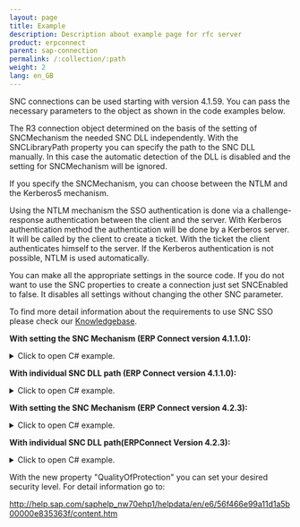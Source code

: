 ```yaml
---
layout: page
title: Example
description: Description about example page for rfc server
product: erpconnect
parent: sap-connection
permalink: /:collection/:path
weight: 2
lang: en_GB
---
```



SNC connections can be used starting with version 4.1.59. You can pass the necessary parameters to the object as shown in the code examples below.

The R3 connection object determined on the basis of the setting of SNCMechanism the needed SNC DLL independently. With the SNCLibraryPath property you can specify the path to the SNC DLL manually. In this case the automatic detection of the DLL is disabled and the setting for SNCMechanism will be ignored.

If you specify the SNCMechanism, you can choose between the NTLM and the Kerberos5 mechanism. 

Using the NTLM mechanism the SSO authentication is done via a challenge-response authentication between the client and the server. With Kerberos authentication method the authentication will be done by a Kerberos server. It will be called by the client to create a ticket. With the ticket the client authenticates himself to the server. If the Kerberos authentication is not possible, NTLM is used automatically.

You can make all the appropriate settings in the source code. If you do not want to use the SNC properties to create a connection just set SNCEnabled to false. It disables all settings without changing the other SNC parameter. 

To find more detail information about the requirements to use SNC SSO please check our [Knowledgebase](https://my.theobald-software.com/index.php?/Knowledgebase/Article/View/7/67/authority-objects).

**With setting the SNC Mechanism (ERP Connect version 4.1.1.0):**

<details>
<summary>Click to open C# example.</summary>
{% highlight csharp %}


using (R3Connection con = new R3Connection()) 
{
con.Host = "duncan";
con.SystemNumber = 7;
con.Client = "800";
con.Language = "DE";
con.SNCPartnerName = "p:SAPServiceNSP@THEOBALD";
con.SNCMechanism = SNCMechanism.NTLM;
con.SNCEnabled = true;
con.Open();
// do something with con
}

{% endhighlight %}
</details>

**With individual SNC DLL path (ERP Connect version 4.1.1.0):**

<details>
<summary>Click to open C# example.</summary>
{% highlight csharp %}

using (R3Connection con = new R3Connection())
{
con.Host = "duncan";
con.SystemNumber = 7;
con.Client = "800";
con.Language = "DE";
con.SNCPartnerName = "p:SAPServiceNSP@THEOBALD";
con.SNCLibraryPath = @"C:\Windows\SysWOW64\sncgss32.dll";
con.SNCEnabled = true;
con.Open();
// do something with con
}


{% endhighlight %}
</details>

**With setting the SNC Mechanism (ERP Connect version 4.2.3):**

<details>
<summary>Click to open C# example.</summary>
{% highlight csharp %}


using (R3Connection con = new R3Connection())
{
con.Host = "duncan";
con.SystemNumber = 7;
con.Client = "800";
con.Language = "DE";
con.SNCSettings.Enabled = true;
con.SNCSettings.PartnerName = "p:SAPServiceNSP@THEOBALD";
con.SNCSettings.Mechanism = SNCMechanism.NTLM;
con.SNCSettings.QualityOfProtection = SNCQualityOfProtection.Maximum;
con.Open();
// do something with con
}

{% endhighlight %}
</details>


**With individual SNC DLL path(ERPConnect Version 4.2.3):**

<details>
<summary>Click to open C# example.</summary>
{% highlight csharp %}


using (R3Connection con = new R3Connection())
{
con.Host = "duncan";
con.SystemNumber = 7;
con.Client = "800";
con.Language = "DE";
con.SNCSettings.Enabled = true;
con.SNCSettings.PartnerName = "p:SAPServiceNSP@THEOBALD";
con.SNCSettings.LibraryPath = @"C:\Windows\SysWOW64\sncgss32.dll";
con.SNCSettings.QualityOfProtection = SNCQualityOfProtection.Maximum;
con.Open();
// do something with con
}

{% endhighlight %}
</details>


With the new property "QualityOfProtection"  you can set your desired security level. For detail information go to:

http://help.sap.com/saphelp_nw70ehp1/helpdata/en/e6/56f466e99a11d1a5b00000e835363f/content.htm
